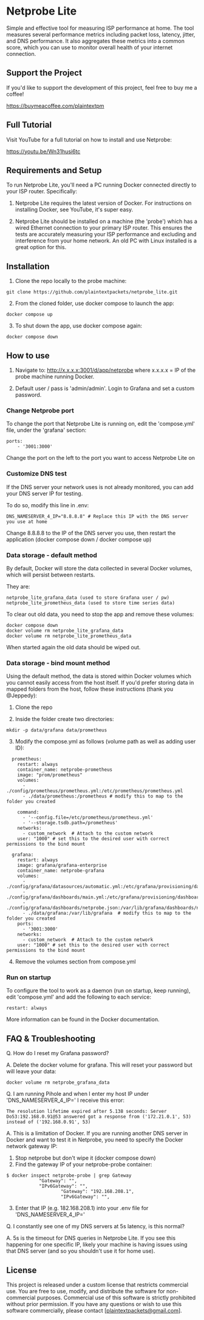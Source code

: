 # Netprobe Lite

Simple and effective tool for measuring ISP performance at home. The tool measures several performance metrics including packet loss, latency, jitter, and DNS performance. It also aggregates these metrics into a common score, which you can use to monitor overall health of your internet connection.

## Support the Project

If you'd like to support the development of this project, feel free to buy me a coffee!

https://buymeacoffee.com/plaintextpm

## Full Tutorial

Visit YouTube for a full tutorial on how to install and use Netprobe:

https://youtu.be/Wn31husi6tc


## Requirements and Setup

To run Netprobe Lite, you'll need a PC running Docker connected directly to your ISP router. Specifically:

1. Netprobe Lite requires the latest version of Docker. For instructions on installing Docker, see YouTube, it's super easy.

2. Netprobe Lite should be installed on a machine (the 'probe') which has a wired Ethernet connection to your primary ISP router. This ensures the tests are accurately measuring your ISP performance and excluding and interference from your home network. An old PC with Linux installed is a great option for this.

## Installation

1. Clone the repo locally to the probe machine:

```
git clone https://github.com/plaintextpackets/netprobe_lite.git
```

2. From the cloned folder, use docker compose to launch the app:

```
docker compose up
```

3. To shut down the app, use docker compose again:

```
docker compose down
```

## How to use

1. Navigate to: http://x.x.x.x:3001/d/app/netprobe where x.x.x.x = IP of the probe machine running Docker.

2. Default user / pass is 'admin/admin'. Login to Grafana and set a custom password.

### Change Netprobe port

To change the port that Netprobe Lite is running on, edit the 'compose.yml' file, under the 'grafana' section:

```    
ports:
    - '3001:3000'
```

Change the port on the left to the port you want to access Netprobe Lite on

### Customize DNS test

If the DNS server your network uses is not already monitored, you can add your DNS server IP for testing.

To do so, modify this line in .env:

```
DNS_NAMESERVER_4_IP="8.8.8.8" # Replace this IP with the DNS server you use at home
```

Change 8.8.8.8 to the IP of the DNS server you use, then restart the application (docker compose down / docker compose up)

### Data storage - default method

By default, Docker will store the data collected in several Docker volumes, which will persist between restarts.

They are:

```
netprobe_lite_grafana_data (used to store Grafana user / pw)
netprobe_lite_prometheus_data (used to store time series data)
```

To clear out old data, you need to stop the app and remove these volumes:

```
docker compose down
docker volume rm netprobe_lite_grafana_data
docker volume rm netprobe_lite_prometheus_data
```

When started again the old data should be wiped out.

### Data storage - bind mount method

Using the default method, the data is stored within Docker volumes which you cannot easily access from the host itself. If you'd prefer storing data in mapped folders from the host, follow these instructions (thank you @Jeppedy):

1. Clone the repo

2. Inside the folder create two directories:

```
mkdir -p data/grafana data/prometheus 
```

3. Modify the compose.yml as follows (volume path as well as adding user ID):

```
  prometheus:
    restart: always
    container_name: netprobe-prometheus
    image: "prom/prometheus"
    volumes:
      - ./config/prometheus/prometheus.yml:/etc/prometheus/prometheus.yml
      - ./data/prometheus:/prometheus # modify this to map to the folder you created

    command:
      - '--config.file=/etc/prometheus/prometheus.yml'
      - '--storage.tsdb.path=/prometheus'
    networks:
      - custom_network  # Attach to the custom network
    user: "1000" # set this to the desired user with correct permissions to the bind mount

  grafana:
    restart: always
    image: grafana/grafana-enterprise
    container_name: netprobe-grafana
    volumes:
      - ./config/grafana/datasources/automatic.yml:/etc/grafana/provisioning/datasources/automatic.yml
      - ./config/grafana/dashboards/main.yml:/etc/grafana/provisioning/dashboards/main.yml
      - ./config/grafana/dashboards/netprobe.json:/var/lib/grafana/dashboards/netprobe.json
      - ./data/grafana:/var/lib/grafana  # modify this to map to the folder you created
    ports:
      - '3001:3000'
    networks:
      - custom_network  # Attach to the custom network
    user: "1000" # set this to the desired user with correct permissions to the bind mount
```

4. Remove the volumes section from compose.yml


### Run on startup

To configure the tool to work as a daemon (run on startup, keep running), edit 'compose.yml' and add the following to each service:

```
restart: always
```

More information can be found in the Docker documentation.

## FAQ & Troubleshooting

Q. How do I reset my Grafana password?

A. Delete the docker volume for grafana. This will reset your password but will leave your data:

```
docker volume rm netprobe_grafana_data
```

Q. I am running Pihole and when I enter my host IP under 'DNS_NAMESERVER_4_IP=' I receive this error:

```
The resolution lifetime expired after 5.138 seconds: Server Do53:192.168.0.91@53 answered got a response from ('172.21.0.1', 53) instead of ('192.168.0.91', 53)
```
A. This is a limitation of Docker. If you are running another DNS server in Docker and want to test it in Netprobe, you need to specify the Docker network gateway IP:

1. Stop netprobe but don't wipe it (docker compose down)
2. Find the gateway IP of your netprobe-probe container:
```
$ docker inspect netprobe-probe | grep Gateway
            "Gateway": "",
            "IPv6Gateway": "",
                    "Gateway": "192.168.208.1",
                    "IPv6Gateway": "", 
```
3. Enter that IP (e.g. 182.168.208.1) into your .env file for 'DNS_NAMESERVER_4_IP='

Q. I constantly see one of my DNS servers at 5s latency, is this normal?

A. 5s is the timeout for DNS queries in Netprobe Lite. If you see this happening for one specific IP, likely your machine is having issues using that DNS server (and so you shouldn't use it for home use).

## License

This project is released under a custom license that restricts commercial use. You are free to use, modify, and distribute the software for non-commercial purposes. Commercial use of this software is strictly prohibited without prior permission. If you have any questions or wish to use this software commercially, please contact [plaintextpackets@gmail.com].
